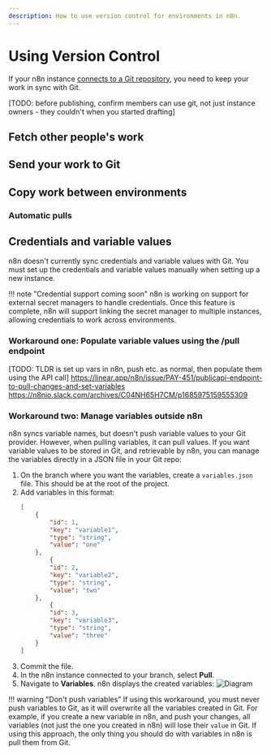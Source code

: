 ```yaml
---
description: How to use version control for environments in n8n.
---
```


# Using Version Control

If your n8n instance [connects to a Git repository](/environments/version-control/setup/), you need to keep your work in sync with Git.

[TODO: before publishing, confirm members can use git, not just instance owners - they couldn't when you started drafting]

## Fetch other people's work



## Send your work to Git



## Copy work between environments

### Automatic pulls

## Credentials and variable values

n8n doesn't currently sync credentials and variable values with Git. You must set up the credentials and variable values manually when setting up a new instance.

!!! note "Credential support coming soon"
	n8n is working on support for external secret managers to handle credentials. Once this feature is complete, n8n will support linking the secret manager to multiple instances, allowing credentials to work across environments.

### Workaround one: Populate variable values using the /pull endpoint

[TODO: TLDR is set up vars in n8n, push etc. as normal, then populate them using the API call]
https://linear.app/n8n/issue/PAY-451/publicapi-endpoint-to-pull-changes-and-set-variables
https://n8nio.slack.com/archives/C04NH65H7CM/p1685975159555309


### Workaround two: Manage variables outside n8n

n8n syncs variable names, but doesn't push variable values to your Git provider. However, when pulling variables, it can pull values. If you want variable values to be stored in Git, and retrievable by n8n, you can manage the variables directly in a JSON file in your Git repo:

1. On the branch where you want the variables, create a `variables.json` file. This should be at the root of the project.
2. Add variables in this format:
	```json
	[
		{
			"id": 1,
			"key": "variable1",
			"type": "string",
			"value": "one"
		},
			{
			"id": 2,
			"key": "variable2",
			"type": "string",
			"value": "two"
		},
			{
			"id": 3,
			"key": "variable3",
			"type": "string",
			"value": "three"
		}
	]
	```
3. Commit the file.
4. In the n8n instance connected to your branch, select **Pull**. 
5. Navigate to **Variables**. n8n displays the created variables:
	![Diagram](/_images/environments/variables-created.png)

!!! warning "Don't push variables"
	If using this workaround, you must never push variables to Git, as it will overwrite all the variables created in Git. For example, if you create a new variable in n8n, and push your changes, all variables (not just the one you created in n8n) will lose their `value` in Git. If using this approach, the only thing you should do with variables in n8n is pull them from Git.
